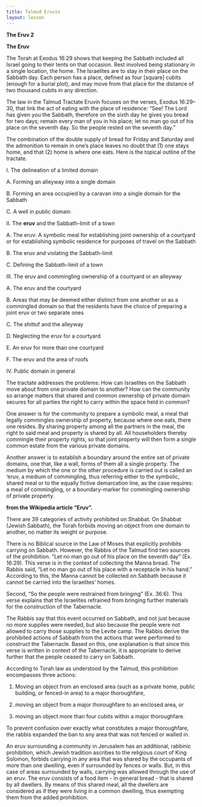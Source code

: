 ```yaml
---
title: Talmud Eruvin
layout: lesson
---
```



**The Eruv 2**

**The Eruv**

The Torah at Exodus 16:29 shows that keeping the Sabbath included all
Israel going to their tents on that occasion. Rest involved being
stationary in a single location, the home. The Israelites are to stay in
their place on the Sabbath day. Each person has a place, defined as four
[square] cubits (enough for a burial plot), and may move from that place
for the distance of two thousand cubits in any direction.

The law in the Talmud Tractate Eruvin focuses on the verses, Exodus
16:29–30, that link the act of eating with the place of residence: “See!
The Lord has given you the Sabbath, therefore on the sixth day he gives
you bread for two days; remain every man of you in his place; let no man
go out of his place on the seventh day. So the people rested on the
seventh day.”

The combination of the double supply of bread for Friday and Saturday
and the admonition to remain in one’s place leaves no doubt that (1) one
stays home, and that (2) home is where one eats. Here is the topical
outline of the tractate.

I. The delineation of a limited domain

A. Forming an alleyway into a single domain

B. Forming an area occupied by a caravan into a single domain for the
Sabbath

C. A well in public domain

II. The **eruv** and the Sabbath-limit of a town

A. The eruv: A symbolic meal for establishing joint ownership of a
courtyard or for establishing symbolic residence for purposes of travel
on the Sabbath

B. The eruv and violating the Sabbath-limit

C. Defining the Sabbath-limit of a town

III. The eruv and commingling ownership of a courtyard or an alleyway

A. The eruv and the courtyard

B. Areas that may be deemed either distinct from one another or as a
commingled domain so that the residents have the choice of preparing a
joint eruv or two separate ones

C. The shittuf and the alleyway

D. Neglecting the eruv for a courtyard

E. An eruv for more than one courtyard

F. The eruv and the area of roofs

IV. Public domain in general

The tractate addresses the problems: How can Israelites on the Sabbath
move about from one private domain to another? How can the community so
arrange matters that shared and common ownership of private domain
secures for all parties the right to carry within the space held in
common?

One answer is for the community to prepare a symbolic meal, a meal that
legally commingles ownership of property, because where one eats, there
one resides. By sharing property among all the partners in the meal, the
right to said meal and property is shared by all. All householders
thereby commingle their property rights, so that joint property will
then form a single common estate from the various private domains.

Another answer is to establish a boundary around the entire set of
private domains, one that, like a wall, forms of them all a single
property. The medium by which the one or the other procedure is carried
out is called an ‘eruv, a medium of commingling, thus referring either
to the symbolic, shared meal or to the equally fictive demarcation line,
as the case requires: a meal of commingling, or a boundary-marker for
commingling ownership of private property.

**from the Wikipedia article “Eruv”.**

There are 39 categories of activity prohibited on Shabbat. On Shabbat
(Jewish Sabbath), the Torah forbids moving an object from one domain to
another, no matter its weight or purpose.

There is no Biblical source in the Law of Moses that explicitly
prohibits carrying on Sabbath. However, the Rabbis of the Talmud find
two sources of the prohibition. “Let no man go out of his place on the
seventh day” (Ex. 16:29). This verse is in the context of collecting the
Manna bread. The Rabbis said, “Let no man go out of his place with a
receptacle in his hand.” According to this, the Manna cannot be
collected on Sabbath because it cannot be carried into the Israelites’
homes.

Second, “So the people were restrained from bringing” (Ex. 36:6). This
verse explains that the Israelites refrained from bringing further
materials for the construction of the Tabernacle.

The Rabbis say that this event occurred on Sabbath, and not just because
no more supplies were needed, but also because the people were not
allowed to carry those supplies to the Levite camp. The Rabbis derive
the prohibited actions of Sabbath from the actions that were performed
to construct the Tabernacle. Based on this, one explanation is that
since this verse is written in context of the Tabernacle, it is
appropriate to derive further that the people ceased to carry on
Sabbath.

According to Torah law as understood by the Talmud, this prohibition
encompasses three actions:

1.  Moving an object from an enclosed area (such as a private home,
    public building, or fenced-in area) to a major thoroughfare,

2.  moving an object from a major thoroughfare to an enclosed area, or

3.  moving an object more than four cubits within a major thoroughfare.

To prevent confusion over exactly what constitutes a major thoroughfare,
the rabbis expanded the ban to any area that was not fenced or walled
in.

An eruv surrounding a community in Jerusalem has an additional, rabbinic
prohibition, which Jewish tradition ascribes to the religious court of
King Solomon, forbids carrying in any area that was shared by the
occupants of more than one dwelling, even if surrounded by fences or
walls. But, in this case of areas surrounded by walls, carrying was
allowed through the use of an eruv. The eruv consists of a food item -
in general bread - that is shared by all dwellers. By means of this
shared meal, all the dwellers are considered as if they were living in a
common dwelling, thus exempting them from the added prohibition.

